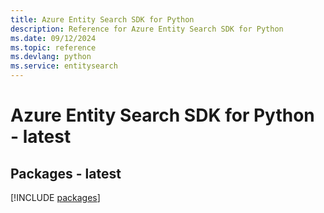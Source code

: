 ```yaml
---
title: Azure Entity Search SDK for Python
description: Reference for Azure Entity Search SDK for Python
ms.date: 09/12/2024
ms.topic: reference
ms.devlang: python
ms.service: entitysearch
---
```

# Azure Entity Search SDK for Python - latest
## Packages - latest
[!INCLUDE [packages](entity-search-index.md)]